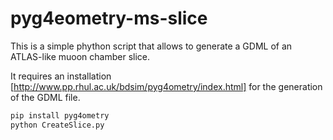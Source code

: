 # pyg4eometry-ms-slice

This is a simple phython script that allows to generate a GDML of an ATLAS-like muoon chamber slice.

It requires an installation [http://www.pp.rhul.ac.uk/bdsim/pyg4ometry/index.html] for the generation of the GDML file. 


```sh
pip install pyg4ometry
python CreateSlice.py
```
